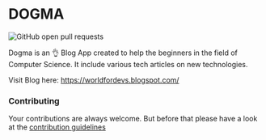 # DOGMA

![GitHub open pull requests](	https://img.shields.io/github/issues/GOVINDDIXIT/DOGMA.svg) 

Dogma is an 👌 Blog App created to help the beginners in the field of Computer Science. It include various tech articles on new technologies.

Visit Blog here: https://worldfordevs.blogspot.com/
### Contributing

Your contributions are always welcome. But before that please have a look at the [contribution guidelines](CONTRIBUTING.md) 
